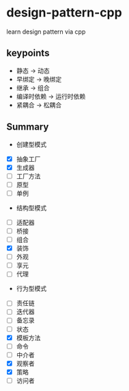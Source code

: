 # design-pattern-cpp
learn design pattern via cpp

## keypoints
* 静态 -> 动态
* 早绑定 -> 晚绑定
* 继承 -> 组合
* 编译时依赖 -> 运行时依赖
* 紧耦合 -> 松耦合

## Summary
* 创建型模式
- [X] 抽象工厂
- [X] 生成器
- [ ] 工厂方法
- [ ] 原型
- [ ] 单例

* 结构型模式
- [ ] 适配器
- [ ] 桥接
- [ ] 组合
- [X] 装饰
- [ ] 外观
- [ ] 享元
- [ ] 代理

* 行为型模式
- [ ] 责任链
- [ ] 迭代器
- [ ] 备忘录
- [ ] 状态
- [X] 模板方法
- [ ] 命令
- [ ] 中介者
- [X] 观察者
- [X] 策略
- [ ] 访问者
